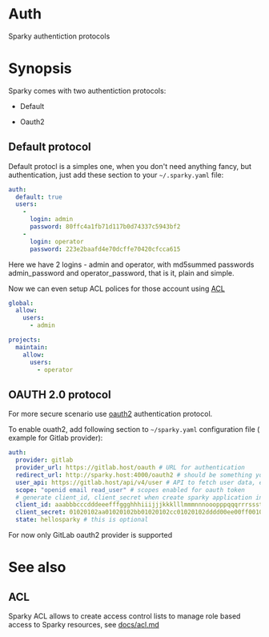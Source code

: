 # Auth

Sparky authentiction protocols

# Synopsis

Sparky comes with two authentiction protocols:

* Default 

* Oauth2

## Default protocol

Default protocl is a simples one, when you don't need anything fancy,
but authentication, just add these section to your `~/.sparky.yaml` file:

```yaml
auth:
  default: true
  users:
    -
      login: admin
      password: 80ffc4a1fb71d117b0d74337c5943bf2
    -
      login: operator
      password: 223e2baafd4e70dcffe70420cfcca615
```

Here we have 2 logins - admin and operator, with md5summed passwords
admin_password and operator_password, that is it, plain and simple.

Now we can even setup ACL polices for those account using [ACL](https://github.com/melezhik/sparky/blob/master/docs/acl.md)

```yaml
global:
  allow:
    users:
      - admin

projects:
  maintain:
    allow:
      users:
        - operator
```

## OAUTH 2.0 protocol

For more secure scenario use  [oauth2](https://oauth.net/2/) authentication 
protocol.

To enable ouath2, add following section to `~/sparky.yaml` configuration file (
example for Gitlab provider):

```yaml
auth:
  provider: gitlab
  provider_url: https://gitlab.host/oauth # URL for authentication
  redirect_url: http://sparky.host:4000/oauth2 # should be something your_sparky_host/oauth2
  user_api: https://gitlab.host/api/v4/user # API to fetch user data, example for gitlab
  scope: "openid email read_user" # scopes enabled for oauth token
  # generate client_id, client_secret when create sparky application in gitlab 
  client_id: aaabbbcccdddeeefffggghhhiiijjjkkklllmmmnnnooopppqqqrrrssstttuuuvvvww
  client_secret: 01020102aa01020102bb01020102cc01020102dddd00ee00ff0010101ff0101f
  state: hellosparky # this is optional
```

For now only GitLab oauth2 provider is supported

# See also

## ACL

Sparky ACL allows to create access control lists to manage role based access to Sparky resources, see [docs/acl.md](https://github.com/melezhik/sparky/blob/master/docs/acl.md)